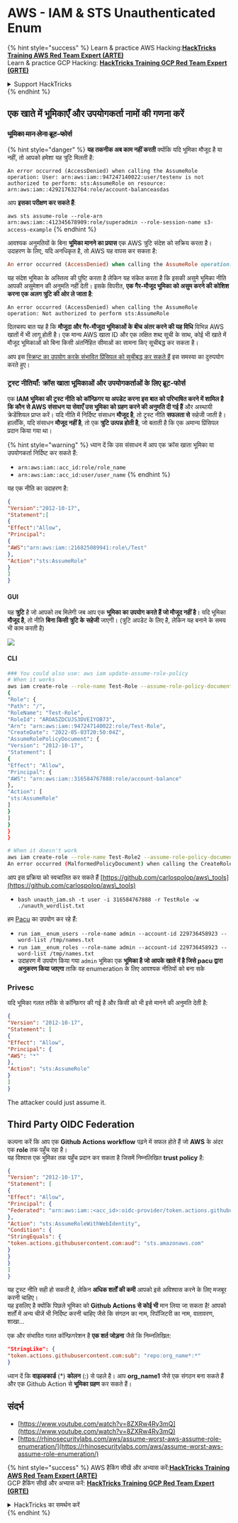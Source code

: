 # AWS - IAM & STS Unauthenticated Enum

{% hint style="success" %}
Learn & practice AWS Hacking:<img src="../../../.gitbook/assets/image (1).png" alt="" data-size="line">[**HackTricks Training AWS Red Team Expert (ARTE)**](https://training.hacktricks.xyz/courses/arte)<img src="../../../.gitbook/assets/image (1).png" alt="" data-size="line">\
Learn & practice GCP Hacking: <img src="../../../.gitbook/assets/image (2).png" alt="" data-size="line">[**HackTricks Training GCP Red Team Expert (GRTE)**<img src="../../../.gitbook/assets/image (2).png" alt="" data-size="line">](https://training.hacktricks.xyz/courses/grte)

<details>

<summary>Support HackTricks</summary>

* Check the [**subscription plans**](https://github.com/sponsors/carlospolop)!
* **Join the** 💬 [**Discord group**](https://discord.gg/hRep4RUj7f) or the [**telegram group**](https://t.me/peass) or **follow** us on **Twitter** 🐦 [**@hacktricks\_live**](https://twitter.com/hacktricks\_live)**.**
* **Share hacking tricks by submitting PRs to the** [**HackTricks**](https://github.com/carlospolop/hacktricks) and [**HackTricks Cloud**](https://github.com/carlospolop/hacktricks-cloud) github repos.

</details>
{% endhint %}

## एक खाते में भूमिकाएँ और उपयोगकर्ता नामों की गणना करें

### ~~भूमिका मान लेना ब्रूट-फोर्स~~

{% hint style="danger" %}
**यह तकनीक अब काम नहीं करती** क्योंकि यदि भूमिका मौजूद है या नहीं, तो आपको हमेशा यह त्रुटि मिलती है:

`An error occurred (AccessDenied) when calling the AssumeRole operation: User: arn:aws:iam::947247140022:user/testenv is not authorized to perform: sts:AssumeRole on resource: arn:aws:iam::429217632764:role/account-balanceasdas`

आप **इसका परीक्षण कर सकते हैं**:

`aws sts assume-role --role-arn arn:aws:iam::412345678909:role/superadmin --role-session-name s3-access-example`
{% endhint %}

आवश्यक अनुमतियों के बिना **भूमिका मानने का प्रयास** एक AWS त्रुटि संदेश को सक्रिय करता है। उदाहरण के लिए, यदि अनधिकृत है, तो AWS यह वापस कर सकता है:
```ruby
An error occurred (AccessDenied) when calling the AssumeRole operation: User: arn:aws:iam::012345678901:user/MyUser is not authorized to perform: sts:AssumeRole on resource: arn:aws:iam::111111111111:role/aws-service-role/rds.amazonaws.com/AWSServiceRoleForRDS
```
यह संदेश भूमिका के अस्तित्व की पुष्टि करता है लेकिन यह संकेत करता है कि इसकी असुमे भूमिका नीति आपकी असुमेशन की अनुमति नहीं देती। इसके विपरीत, **एक गैर-मौजूद भूमिका को असुम करने की कोशिश करना एक अलग त्रुटि की ओर ले जाता है**:
```less
An error occurred (AccessDenied) when calling the AssumeRole operation: Not authorized to perform sts:AssumeRole
```
दिलचस्प बात यह है कि **मौजूदा और गैर-मौजूदा भूमिकाओं के बीच अंतर करने की यह विधि** विभिन्न AWS खातों में भी लागू होती है। एक मान्य AWS खाता ID और एक लक्षित शब्द सूची के साथ, कोई भी खाते में मौजूद भूमिकाओं को बिना किसी अंतर्निहित सीमाओं का सामना किए सूचीबद्ध कर सकता है।

आप इस [स्क्रिप्ट का उपयोग करके संभावित प्रिंसिपल को सूचीबद्ध कर सकते हैं](https://github.com/RhinoSecurityLabs/Security-Research/tree/master/tools/aws-pentest-tools/assume\_role\_enum) इस समस्या का दुरुपयोग करते हुए।

### ट्रस्ट नीतियाँ: क्रॉस खाता भूमिकाओं और उपयोगकर्ताओं के लिए ब्रूट-फोर्स

एक **IAM भूमिका की ट्रस्ट नीति को कॉन्फ़िगर या अपडेट करना इस बात को परिभाषित करने में शामिल है कि कौन से AWS संसाधन या सेवाएँ उस भूमिका को ग्रहण करने की अनुमति दी गई हैं** और अस्थायी क्रेडेंशियल प्राप्त करें। यदि नीति में निर्दिष्ट संसाधन **मौजूद है**, तो ट्रस्ट नीति **सफलता से** सहेजी जाती है। हालाँकि, यदि संसाधन **मौजूद नहीं है**, तो एक **त्रुटि उत्पन्न होती है**, जो बताती है कि एक अमान्य प्रिंसिपल प्रदान किया गया था।

{% hint style="warning" %}
ध्यान दें कि उस संसाधन में आप एक क्रॉस खाता भूमिका या उपयोगकर्ता निर्दिष्ट कर सकते हैं:

* `arn:aws:iam::acc_id:role/role_name`
* `arn:aws:iam::acc_id:user/user_name`
{% endhint %}

यह एक नीति का उदाहरण है:
```json
{
"Version":"2012-10-17",
"Statement":[
{
"Effect":"Allow",
"Principal":
{
"AWS":"arn:aws:iam::216825089941:role\/Test"
},
"Action":"sts:AssumeRole"
}
]
}
```
#### GUI

यह **त्रुटि** है जो आपको तब मिलेगी जब आप एक **भूमिका का उपयोग करते हैं जो मौजूद नहीं है**। यदि भूमिका **मौजूद है**, तो नीति **बिना किसी त्रुटि के** **सहेजी** जाएगी। (त्रुटि अपडेट के लिए है, लेकिन यह बनाने के समय भी काम करती है)

![](<../../../.gitbook/assets/image (153).png>)

#### CLI
```bash
### You could also use: aws iam update-assume-role-policy
# When it works
aws iam create-role --role-name Test-Role --assume-role-policy-document file://a.json
{
"Role": {
"Path": "/",
"RoleName": "Test-Role",
"RoleId": "AROA5ZDCUJS3DVEIYOB73",
"Arn": "arn:aws:iam::947247140022:role/Test-Role",
"CreateDate": "2022-05-03T20:50:04Z",
"AssumeRolePolicyDocument": {
"Version": "2012-10-17",
"Statement": [
{
"Effect": "Allow",
"Principal": {
"AWS": "arn:aws:iam::316584767888:role/account-balance"
},
"Action": [
"sts:AssumeRole"
]
}
]
}
}
}

# When it doesn't work
aws iam create-role --role-name Test-Role2 --assume-role-policy-document file://a.json
An error occurred (MalformedPolicyDocument) when calling the CreateRole operation: Invalid principal in policy: "AWS":"arn:aws:iam::316584767888:role/account-balanceefd23f2"
```
आप इस प्रक्रिया को स्वचालित कर सकते हैं [https://github.com/carlospolop/aws\_tools](https://github.com/carlospolop/aws\_tools)

* `bash unauth_iam.sh -t user -i 316584767888 -r TestRole -w ./unauth_wordlist.txt`

हम [Pacu](https://github.com/RhinoSecurityLabs/pacu) का उपयोग कर रहे हैं:

* `run iam__enum_users --role-name admin --account-id 229736458923 --word-list /tmp/names.txt`
* `run iam__enum_roles --role-name admin --account-id 229736458923 --word-list /tmp/names.txt`
* उदाहरण में उपयोग किया गया `admin` भूमिका एक **भूमिका है जो आपके खाते में है जिसे pacu द्वारा अनुकरण किया जाएगा** ताकि वह enumeration के लिए आवश्यक नीतियों को बना सके

### Privesc

यदि भूमिका गलत तरीके से कॉन्फ़िगर की गई है और किसी को भी इसे मानने की अनुमति देती है:
```json
{
"Version": "2012-10-17",
"Statement": [
{
"Effect": "Allow",
"Principal": {
"AWS": "*"
},
"Action": "sts:AssumeRole"
}
]
}
```
The attacker could just assume it.

## Third Party OIDC Federation

कल्पना करें कि आप एक **Github Actions workflow** पढ़ने में सफल होते हैं जो **AWS** के अंदर एक **role** तक पहुँच रहा है।\
यह विश्वास एक भूमिका तक पहुँच प्रदान कर सकता है जिसमें निम्नलिखित **trust policy** है:
```json
{
"Version": "2012-10-17",
"Statement": [
{
"Effect": "Allow",
"Principal": {
"Federated": "arn:aws:iam::<acc_id>:oidc-provider/token.actions.githubusercontent.com"
},
"Action": "sts:AssumeRoleWithWebIdentity",
"Condition": {
"StringEquals": {
"token.actions.githubusercontent.com:aud": "sts.amazonaws.com"
}
}
}
]
}
```
यह ट्रस्ट नीति सही हो सकती है, लेकिन **अधिक शर्तों की कमी** आपको इसे अविश्वास करने के लिए मजबूर करनी चाहिए।\
यह इसलिए है क्योंकि पिछले भूमिका को **Github Actions से कोई भी** मान लिया जा सकता है! आपको शर्तों में अन्य चीजें भी निर्दिष्ट करनी चाहिए जैसे कि संगठन का नाम, रिपॉजिटरी का नाम, वातावरण, शाखा...

एक और संभावित गलत कॉन्फ़िगरेशन है **एक शर्त जोड़ना** जैसे कि निम्नलिखित:
```json
"StringLike": {
"token.actions.githubusercontent.com:sub": "repo:org_name*:*"
}
```
ध्यान दें कि **वाइल्डकार्ड** (\*) **कोलन** (:) से पहले है। आप **org\_name1** जैसे एक संगठन बना सकते हैं और एक Github Action से **भूमिका ग्रहण** कर सकते हैं।

## संदर्भ

* [https://www.youtube.com/watch?v=8ZXRw4Ry3mQ](https://www.youtube.com/watch?v=8ZXRw4Ry3mQ)
* [https://rhinosecuritylabs.com/aws/assume-worst-aws-assume-role-enumeration/](https://rhinosecuritylabs.com/aws/assume-worst-aws-assume-role-enumeration/)

{% hint style="success" %}
AWS हैकिंग सीखें और अभ्यास करें:<img src="../../../.gitbook/assets/image (1).png" alt="" data-size="line">[**HackTricks Training AWS Red Team Expert (ARTE)**](https://training.hacktricks.xyz/courses/arte)<img src="../../../.gitbook/assets/image (1).png" alt="" data-size="line">\
GCP हैकिंग सीखें और अभ्यास करें: <img src="../../../.gitbook/assets/image (2).png" alt="" data-size="line">[**HackTricks Training GCP Red Team Expert (GRTE)**<img src="../../../.gitbook/assets/image (2).png" alt="" data-size="line">](https://training.hacktricks.xyz/courses/grte)

<details>

<summary>HackTricks का समर्थन करें</summary>

* [**सदस्यता योजनाएँ**](https://github.com/sponsors/carlospolop) देखें!
* **हमारे** 💬 [**Discord समूह**](https://discord.gg/hRep4RUj7f) या [**टेलीग्राम समूह**](https://t.me/peass) में शामिल हों या **हमें** **Twitter** 🐦 [**@hacktricks\_live**](https://twitter.com/hacktricks\_live)** पर फॉलो करें।**
* **हैकिंग ट्रिक्स साझा करें और** [**HackTricks**](https://github.com/carlospolop/hacktricks) और [**HackTricks Cloud**](https://github.com/carlospolop/hacktricks-cloud) गिटहब रिपोजिटरी में PR सबमिट करें।

</details>
{% endhint %}
